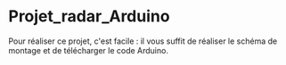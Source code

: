 # Projet_radar_Arduino

Pour réaliser ce projet, c'est facile : il vous suffit de réaliser le schéma de montage et de télécharger le code Arduino.
